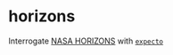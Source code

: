# horizons

Interrogate [NASA HORIZONS](http://ssd.jpl.nasa.gov) with [`expecto`](http://npmjs.org/expecto)

